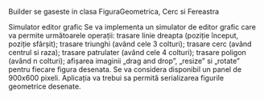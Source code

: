 Builder se gaseste in clasa FiguraGeometrica, Cerc si Fereastra

Simulator editor grafic
Se va implementa un simulator de editor grafic care va permite următoarele operații:
trasare linie dreapta (poziție început, poziție sfârșit);
trasare triunghi (având cele 3 colturi);
trasare cerc (având centrul si raza);
trasare patrulater (având cele 4 colturi);
trasare poligon (având n colturi);
afișarea imaginii
„drag and drop”, „resize” si „rotate” pentru fiecare figura desenata. Se va considera disponibil un panel
de 900x600 pixeli. Aplicația va trebui sa permită serializarea figurile geometrice desenate.
